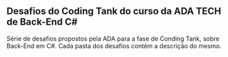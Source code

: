 ## Desafios do Coding Tank do curso da ADA TECH de Back-End C#

Série de desafios propostos pela ADA para a fase de Conding Tank, sobre Back-End em C#. Cada pasta dos desafios contém a descrição do mesmo.
